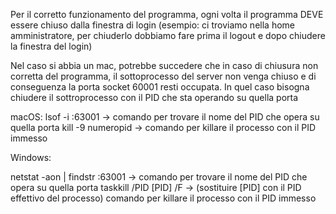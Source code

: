 Per il corretto funzionamento del programma, ogni volta il programma DEVE essere chiuso dalla finestra di login
(esempio: ci troviamo nella home amministratore, per chiuderlo dobbiamo fare prima il logout e dopo chiudere la finestra del login)

Nel caso si abbia un mac, potrebbe succedere che in caso di chiusura non corretta del programma, il sottoprocesso del server non venga chiuso e di conseguenza la porta socket 60001 resti occupata. In quel caso bisogna chiudere il sottroprocesso con il PID che sta operando su quella porta

macOS:
lsof -i :63001 -> comando per trovare il nome del PID che opera su quella porta
kill -9 numeropid -> comando per killare il processo con il PID immesso

Windows:

netstat -aon | findstr :63001 -> comando per trovare il nome del PID che opera su quella porta
taskkill /PID [PID] /F -> (sostituire [PID] con il PID effettivo del processo) comando per killare il processo con il PID immesso
